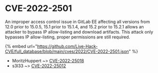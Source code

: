 # CVE-2022-2501

An improper access control issue in GitLab EE affecting all versions from 12.0 prior to 15.0.5, 15.1 prior to 15.1.4, and 15.2 prior to 15.2.1 allows an attacker to bypass IP allow-listing and download artifacts. This attack only bypasses IP allow-listing, proper permissions are still required.

{% embed url="https://github.com/Live-Hack-CVE/full_database/blob/main/cves/2022/CVE-2022-2501.json" %}


* MoritzHuppert ~> [CVE-2022-25018](https://zeste.alice-snow.ru/2022/database/cve-2022-2501/cve-2022-25018-moritzhuppert)
* s3l33 ~> [CVE-2022-25012](https://zeste.alice-snow.ru/2022/database/cve-2022-2501/cve-2022-25012-s3l33)